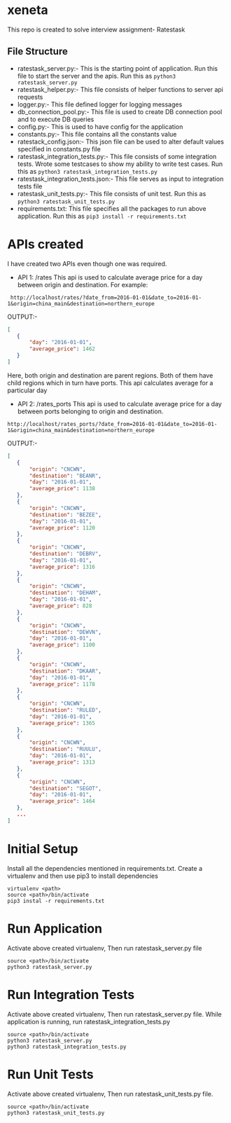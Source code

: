 # xeneta
This repo is created to solve interview assignment- Ratestask

## File Structure
* ratestask_server.py:- This is the starting point of application. Run this file to start the server and the apis. Run this as ```python3 ratestask_server.py```
* ratestask_helper.py:- This file consists of helper functions to server api requests
* logger.py:- This file defined logger for logging messages
* db_connection_pool.py:- This file is used to create DB connection pool and to execute DB queries
* config.py:- This is used to have config for the application
* constants.py:- This file contains all the constants value
* ratestack_config.json:- This json file can be used to alter default values specified in constants.py file
* ratestask_integration_tests.py:- This file consists of some integration tests. Wrote some testcases to show my ability to write test cases. Run this as `python3 ratestask_integration_tests.py`
* ratestask_integration_tests.json:- This file serves as input to integration tests file
* ratestask_unit_tests.py:- This file consists of unit test. Run this as `python3 ratestask_unit_tests.py`
* requirements.txt: This file specifies all the packages to run above application. Run this as `pip3 install -r requirements.txt`

# APIs created
 I have created two APIs even though one was required.

 * API 1: /rates
 This api is used to calculate average price for a day between origin and destination. For example:

```
 http://localhost/rates/?date_from=2016-01-01&date_to=2016-01-1&origin=china_main&destination=northern_europe
 ```

 OUTPUT:-
 ```json
 [
    {
        "day": "2016-01-01", 
        "average_price": 1462
    }
]
 ```
 Here, both origin and destination are parent regions. Both of them have child regions which in turn have ports. This api calculates average for a particular day

 * API 2: /rates_ports
 This api is used to calculate average price for a day between ports belonging to origin and destination. 

 ```
 http://localhost/rates_ports/?date_from=2016-01-01&date_to=2016-01-1&origin=china_main&destination=northern_europe
 ```

 OUTPUT:-
 ```json
 [
    {
        "origin": "CNCWN", 
        "destination": "BEANR", 
        "day": "2016-01-01", 
        "average_price": 1138
    }, 
    {
        "origin": "CNCWN", 
        "destination": "BEZEE", 
        "day": "2016-01-01", 
        "average_price": 1120
    }, 
    {
        "origin": "CNCWN", 
        "destination": "DEBRV", 
        "day": "2016-01-01", 
        "average_price": 1316
    }, 
    {
        "origin": "CNCWN", 
        "destination": "DEHAM", 
        "day": "2016-01-01", 
        "average_price": 828
    }, 
    {
        "origin": "CNCWN", 
        "destination": "DEWVN", 
        "day": "2016-01-01", 
        "average_price": 1100
    }, 
    {
        "origin": "CNCWN", 
        "destination": "DKAAR", 
        "day": "2016-01-01", 
        "average_price": 1178
    }, 
    {
        "origin": "CNCWN", 
        "destination": "RULED", 
        "day": "2016-01-01", 
        "average_price": 1365
    }, 
    {
        "origin": "CNCWN", 
        "destination": "RUULU", 
        "day": "2016-01-01", 
        "average_price": 1313
    }, 
    {
        "origin": "CNCWN", 
        "destination": "SEGOT", 
        "day": "2016-01-01", 
        "average_price": 1464
    }, 
    ...
 ]
 ```

 # Initial Setup

 Install all the dependencies mentioned in requirements.txt. Create a virtualenv and then use pip3 to install dependencies

 ```
 virtualenv <path>
 source <path>/bin/activate
 pip3 instal -r requirements.txt
 ```

 # Run Application

 Activate above created virtualenv, Then run ratestask_server.py file

 ```
 source <path>/bin/activate
 python3 ratestask_server.py
 ```

# Run Integration Tests
Activate above created virtualenv, Then run ratestask_server.py file. While application is running, run ratestask_integration_tests.py

```
source <path>/bin/activate
python3 ratestask_server.py
python3 ratestask_integration_tests.py
```

# Run Unit Tests
Activate above created virtualenv, Then run ratestask_unit_tests.py file.

```
source <path>/bin/activate
python3 ratestask_unit_tests.py
```